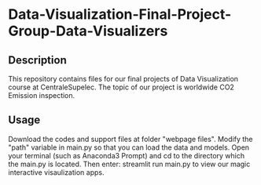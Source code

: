 # Data-Visualization-Final-Project-Group-Data-Visualizers


## Description
This repository contains files for our final projects of Data Visualization course at CentraleSupelec. The topic of our project is worldwide CO2 Emission inspection.

## Usage
Download the codes and support files at folder "webpage files". Modify the "path" variable in main.py so that you can load the data and models. Open your terminal (such as Anaconda3 Prompt) and cd to the directory which the main.py is located. Then enter: streamlit run main.py to view our magic interactive visaulization apps.

